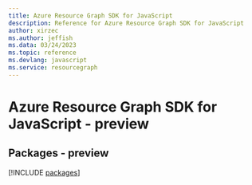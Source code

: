 ```yaml
---
title: Azure Resource Graph SDK for JavaScript
description: Reference for Azure Resource Graph SDK for JavaScript
author: xirzec
ms.author: jeffish
ms.data: 03/24/2023
ms.topic: reference
ms.devlang: javascript
ms.service: resourcegraph
---
```

# Azure Resource Graph SDK for JavaScript - preview
## Packages - preview
[!INCLUDE [packages](resource-graph-index.md)]
